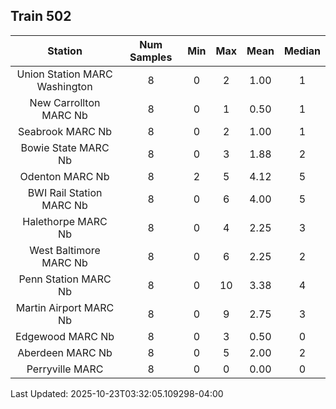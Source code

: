 ## Train 502

| Station | Num Samples | Min | Max | Mean | Median |
| :-----: | :---------: | :-: | :-: | :--: | :----: |
| Union Station MARC Washington | 8 | 0 | 2 | 1.00 | 1 |
| New Carrollton MARC Nb | 8 | 0 | 1 | 0.50 | 1 |
| Seabrook MARC Nb | 8 | 0 | 2 | 1.00 | 1 |
| Bowie State MARC Nb | 8 | 0 | 3 | 1.88 | 2 |
| Odenton MARC Nb | 8 | 2 | 5 | 4.12 | 5 |
| BWI Rail Station MARC Nb | 8 | 0 | 6 | 4.00 | 5 |
| Halethorpe MARC Nb | 8 | 0 | 4 | 2.25 | 3 |
| West Baltimore MARC Nb | 8 | 0 | 6 | 2.25 | 2 |
| Penn Station MARC Nb | 8 | 0 | 10 | 3.38 | 4 |
| Martin Airport MARC Nb | 8 | 0 | 9 | 2.75 | 3 |
| Edgewood MARC Nb | 8 | 0 | 3 | 0.50 | 0 |
| Aberdeen MARC Nb | 8 | 0 | 5 | 2.00 | 2 |
| Perryville MARC | 8 | 0 | 0 | 0.00 | 0 |


Last Updated: 2025-10-23T03:32:05.109298-04:00